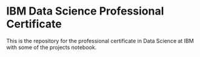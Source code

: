 # IBM Data Science Professional Certificate

This is the repository for the professional certificate in Data Science at IBM with some of the projects notebook.
